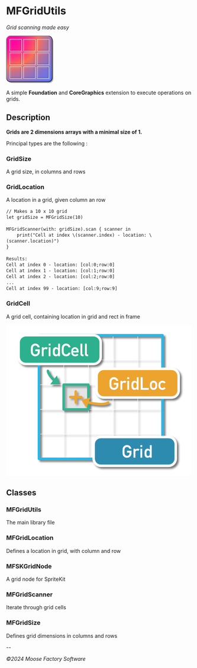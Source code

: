 # MFGridUtils
*Grid scanning made easy*

![MFGridUtils logo](Icon_128.png)

A simple **Foundation** and **CoreGraphics** extension to execute operations on grids.

## Description

**Grids are 2 dimensions arrays with a minimal size of 1.**

Principal types are the following :

### GridSize

A grid size, in columns and rows


### GridLocation

A location in a grid, given column an row

```
// Makes a 10 x 10 grid
let gridSize = MFGridSize(10)

MFGridScanner(with: gridSize).scan { scanner in
    print("Cell at index \(scanner.index) - location: \(scanner.location)")
}

Results:
Cell at index 0 - location: [col:0;row:0]
Cell at index 1 - location: [col:1;row:0]
Cell at index 2 - location: [col:2;row:0]
...
Cell at index 99 - location: [col:9;row:9]

```

### GridCell

A grid cell, containing location in grid and rect in frame


![MFGridUtils Scheme](MFGridUtilsScheme.png)

## Classes

### MFGridUtils

The main library file

### MFGridLocation

Defines a location in grid, with column and row

### MFSKGridNode

A grid node for SpriteKit

### MFGridScanner

Iterate through grid cells

### MFGridSize

Defines grid dimensions in columns and rows

--

*©2024 Moose Factory Software*
